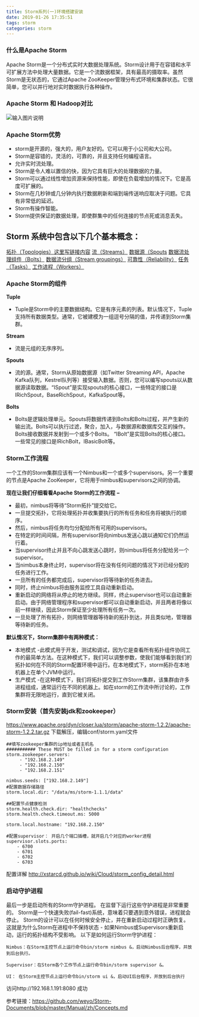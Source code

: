 ```yaml
---
title: Storm系列(一)环境搭建安装
date: 2019-01-26 17:35:51
tags: storm
categories: storm
---
```




### 什么是Apache Storm
Apache Storm是一个分布式实时大数据处理系统。Storm设计用于在容错和水平可扩展方法中处理大量数据。它是一个流数据框架，具有最高的摄取率。虽然Storm是无状态的，它通过Apache ZooKeeper管理分布式环境和集群状态。它很简单，您可以并行地对实时数据执行各种操作。
 <!-- more -->
### Apache Storm 和 Hadoop对比
![输入图片说明](https://user-gold-cdn.xitu.io/2019/1/3/168138034dd15d34?w=704&h=306&f=png&s=46836 "屏幕截图.png")

### Apache Storm优势
- storm是开源的，强大的，用户友好的。它可以用于小公司和大公司。
- Storm是容错的，灵活的，可靠的，并且支持任何编程语言。
- 允许实时流处理。
- Storm是令人难以置信的快，因为它具有巨大的处理数据的力量。
- Storm可以通过线性增加资源来保持性能，即使在负载增加的情况下。它是高度可扩展的。
- Storm在几秒钟或几分钟内执行数据刷新和端到端传送响应取决于问题。它具有非常低的延迟。
- Storm有操作智能。
- Storm提供保证的数据处理，即使群集中的任何连接的节点死或消息丢失。

Storm 系统中包含以下几个基本概念：
--------------------
[拓扑（Topologies）](https://github.com/weyo/Storm-Documents/blob/master/Manual/zh/Concepts.md)[这里写链接内容](https://github.com/weyo/Storm-Documents/blob/master/Manual/zh/Concepts.md)
[流（Streams）](https://github.com/weyo/Storm-Documents/blob/master/Manual/zh/Concepts.md)
[数据源（Spouts](https://github.com/weyo/Storm-Documents/blob/master/Manual/zh/Concepts.md)
[数据流处理组件（Bolts）](https://github.com/weyo/Storm-Documents/blob/master/Manual/zh/Concepts.md)
[数据流分组（Stream groupings）](https://github.com/weyo/Storm-Documents/blob/master/Manual/zh/Concepts.md)
[可靠性（Reliability）](https://github.com/weyo/Storm-Documents/blob/master/Manual/zh/Concepts.md)
[任务（Tasks）](https://github.com/weyo/Storm-Documents/blob/master/Manual/zh/Concepts.md)
[工作进程（Workers）](https://github.com/weyo/Storm-Documents/blob/master/Manual/zh/Concepts.md)



### Apache Storm的组件
 **Tuple** 
- Tuple是Storm中的主要数据结构。它是有序元素的列表。默认情况下，Tuple支持所有数据类型。通常，它被建模为一组逗号分隔的值，并传递到Storm集群。

 **Stream** 
- 流是元组的无序序列。

 **Spouts** 
- 流的源。通常，Storm从原始数据源（如Twitter Streaming API，Apache Kafka队列，Kestrel队列等）接受输入数据。否则，您可以编写spouts以从数据源读取数据。“ISpout”是实现spouts的核心接口，一些特定的接口是IRichSpout，BaseRichSpout，KafkaSpout等。

 **Bolts** 
- Bolts是逻辑处理单元。Spouts将数据传递到Bolts和Bolts过程，并产生新的输出流。Bolts可以执行过滤，聚合，加入，与数据源和数据库交互的操作。Bolts接收数据并发射到一个或多个Bolts。 “IBolt”是实现Bolts的核心接口。一些常见的接口是IRichBolt，IBasicBolt等。

### Storm工作流程
一个工作的Storm集群应该有一个Nimbus和一个或多个supervisors。另一个重要的节点是Apache ZooKeeper，它将用于nimbus和supervisors之间的协调。

 **现在让我们仔细看看Apache Storm的工作流程 −** 
- 最初，nimbus将等待“Storm拓扑”提交给它。
- 一旦提交拓扑，它将处理拓扑并收集要执行的所有任务和任务将被执行的顺序。
- 然后，nimbus将任务均匀分配给所有可用的supervisors。
- 在特定的时间间隔，所有supervisor将向nimbus发送心跳以通知它们仍然运行着。
- 当supervisor终止并且不向心跳发送心跳时，则nimbus将任务分配给另一个supervisor。
- 当nimbus本身终止时，supervisor将在没有任何问题的情况下对已经分配的任务进行工作。
- 一旦所有的任务都完成后，supervisor将等待新的任务进去。
- 同时，终止nimbus将由服务监控工具自动重新启动。
- 重新启动的网络将从停止的地方继续。同样，终止supervisor也可以自动重新启动。由于网络管理程序和supervisor都可以自动重新启动，并且两者将像以前一样继续，因此Storm保证至少处理所有任务一次。
- 一旦处理了所有拓扑，则网络管理器等待新的拓扑到达，并且类似地，管理器等待新的任务。

 **默认情况下，Storm集群中有两种模式：** 
- 本地模式 -此模式用于开发，测试和调试，因为它是查看所有拓扑组件协同工作的最简单方法。在这种模式下，我们可以调整参数，使我们能够看到我们的拓扑如何在不同的Storm配置环境中运行。在本地模式下，storm拓扑在本地机器上在单个JVM中运行。
- 生产模式 -在这种模式下，我们将拓扑提交到工作Storm集群，该集群由许多进程组成，通常运行在不同的机器上。如在storm的工作流中所讨论的，工作集群将无限地运行，直到它被关闭。

### Storm安装（首先安装jdk和zookeeper）

https://www.apache.org/dyn/closer.lua/storm/apache-storm-1.2.2/apache-storm-1.2.2.tar.gz
下载解压，编辑conf/storm.yaml文件
```
##填写zookeeper集群的ip地址或者主机名
########### These MUST be filled in for a storm configuration
storm.zookeeper.servers:
     - "192.168.2.149"
     - "192.168.2.150"
     - "192.168.2.151"

nimbus.seeds: ["192.168.2.149"]
#配置数据存储路径
storm.local.dir: "/data/ms/storm-1.1.1/data"

##配置节点健康检测
storm.health.check.dir: "healthchecks"
storm.health.check.timeout.ms: 5000

storm.local.hostname: "192.168.2.150"

#配置supervisor： 开启几个端口插槽，就开启几个对应的worker进程
supervisor.slots.ports:
    - 6700
    - 6701
    - 6702
    - 6703
```
配置详解 http://xstarcd.github.io/wiki/Cloud/storm_config_detail.html

### 启动守护进程
最后一步是启动所有的Storm守护进程。 在监督下运行这些守护进程是非常重要的。 Storm是一个快速失败(fail-fast)系统，意味着只要遇到意外错误，进程就会停止。 Storm的设计可以在任何时候安全停止，并在重新启动过程时正确恢复。 这就是为什么Storm在进程中不保持状态 - 如果Nimbus或Supervisors重新启动，运行的拓扑结构不受影响。 以下是如何运行Storm守护进程：

```
Nimbus：在Storm主控节点上运行命令bin/storm nimbus &，启动Nimbus后台程序，并放到后台执行。

Supervisor：在Storm各个工作节点上运行命令bin/storm supervisor &。

UI： 在Storm主控节点上运行命令bin/storm ui &，启动UI后台程序，并放到后台执行
```
访问http://192.168.1.191:8080  成功

参考链接：https://github.com/weyo/Storm-Documents/blob/master/Manual/zh/Concepts.md
